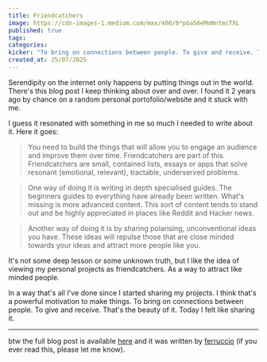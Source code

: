```yaml
---
title: Friendcatchers
image: https://cdn-images-1.medium.com/max/400/0*pGaS6eMoNntmcTXL
published: true
tags:
categories:
kicker: "To bring on connections between people. To give and receive. That's the beauty of it."
created_at: 25/07/2025
---
```


Serendipity on the internet only happens by putting things out in the world. There's this blog post I keep thinking about over and over. I found it 2 years ago by chance on a random personal portofolio/website and it stuck with me.

I guess it resonated with something in me so much I needed to write about it. Here it goes:

> You need to build the things that will allow you to engage an audience and improve them over time.
> Friendcatchers are part of this. Friendcatchers are small, contained lists, essays or apps that solve resonant (emotional, relevant), tractable, underserved problems.

> One way of doing it is writing in depth specialised guides. The beginners guides to everything have already been written. What's missing is more advanced content. This sort of content tends to stand out and be highly appreciated in places like Reddit and Hacker news.

> Another way of doing it is by sharing polarising, unconventional ideas you have. These ideas will repulse those that are close minded towards your ideas and attract more people like you.

It's not some deep lesson or some unknown truth, but I like the idea of viewing my personal projects as friendcatchers. As a way to attract like minded people.

In a way that's all I've done since I started sharing my projects.
I think that's a powerful motivation to make things. To bring on connections between people. To give and receive. That's the beauty of it.
Today I felt like sharing it.

---

btw the full blog post is available [here](https://ferrucc.io/posts/friendcatchers/) and it was written by [ferruccio](https://x.com/0xferruccio) (if you ever read this, please let me know).

